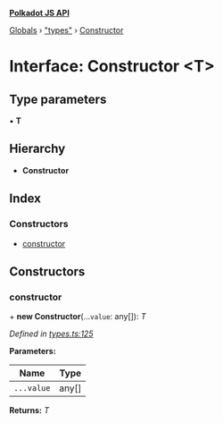 **[Polkadot JS API](../README.md)**

[Globals](../globals.md) › [&quot;types&quot;](../modules/_types_.md) › [Constructor](_types_.constructor.md)

# Interface: Constructor <**T**>

## Type parameters

▪ **T**

## Hierarchy

* **Constructor**

## Index

### Constructors

* [constructor](_types_.constructor.md#constructor)

## Constructors

###  constructor

\+ **new Constructor**(...`value`: any[]): *T*

*Defined in [types.ts:125](https://github.com/polkadot-js/api/blob/1584100/packages/types/src/types.ts#L125)*

**Parameters:**

Name | Type |
------ | ------ |
`...value` | any[] |

**Returns:** *T*
